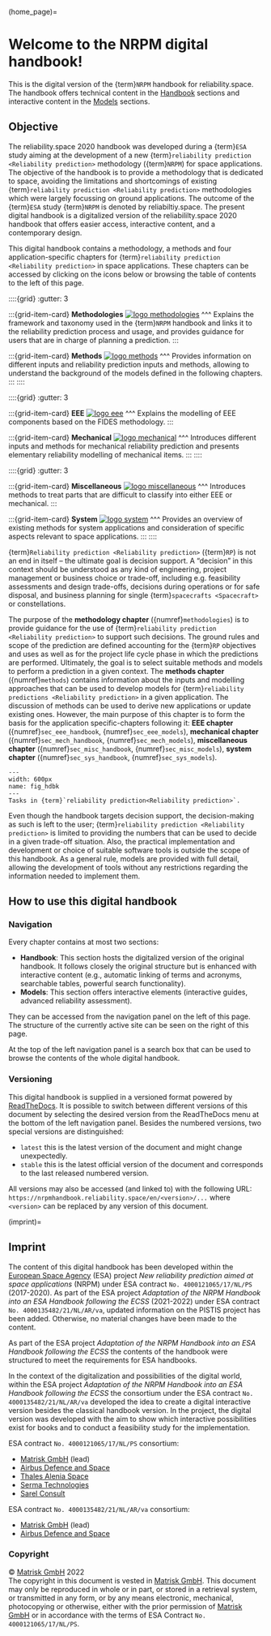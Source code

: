 <!--- Copyright (C) Matrisk GmbH 2022 -->

(home_page)=
# Welcome to the NRPM digital handbook!

This is the digital version of the {term}`NRPM` handbook for reliability.space. The handbook offers technical content in the [Handbook](methodologies) sections and interactive content in the [Models](sec_eee_models) sections.

## Objective

The reliability.space 2020 handbook was developed during a {term}`ESA` study aiming at the development of a new {term}`reliability prediction <Reliability prediction>` methodology ({term}`NRPM`) for space applications. The objective of the handbook is to provide a methodology that is dedicated to space, avoiding the limitations and shortcomings of existing {term}`reliability prediction <Reliability prediction>` methodologies which were largely focussing on ground applications. The outcome of the {term}`ESA` study {term}`NRPM` is denoted by reliabiltiy.space. The present digital handbook is a digitalized version of the reliabililty.space 2020 handbook that offers easier access, interactive content, and a contemporary design.

This digital handbook contains a methodology, a methods and four application-specific chapters for {term}`reliability prediction <Reliability prediction>` in space applications. These chapters can be accessed by clicking on the icons below or browsing the table of contents to the left of this page.

::::{grid}
:gutter: 3

:::{grid-item-card} **Methodologies**
<a href="methodologies/handbook/intro.html"><img class="link-image" src="_static/images/methodologyPicture.png" alt="logo methodologies"></a>
^^^
Explains the framework and taxonomy used in the {term}`NRPM` handbook and links it to the reliability prediction process and usage, and provides guidance for users that are in charge of planning a prediction.
:::

:::{grid-item-card} **Methods**
<a href="methods/handbook/intro.html"><img class="link-image" src="_static/images/methodPicture.png" alt="logo methods"></a>
^^^
Provides information on different inputs and reliability prediction inputs and methods, allowing to understand the background of the models defined in the following chapters.
:::
::::

::::{grid}
:gutter: 3

:::{grid-item-card} **EEE**
<a href="eee/handbook/intro.html"><img class="link-image" src="_static/images/eeePicture.png" alt="logo eee"></a>
^^^
Explains the modelling of EEE components based on the FIDES methodology.
:::

:::{grid-item-card} **Mechanical**
<a href="mechanical/handbook/intro.html"><img class="link-image" src="_static/images/mecaPicture.png" alt="logo mechanical"></a>
^^^
Introduces different inputs and methods for mechanical reliability prediction and presents elementary reliability modelling of mechanical items.
:::
::::

::::{grid}
:gutter: 3

:::{grid-item-card} **Miscellaneous**
<a href="miscellaneous/handbook/intro.html"><img class="link-image" src="_static/images/miscellaneousPicture.png" alt="logo miscellaneous"></a>
^^^
Introduces methods to treat parts that are difficult to classify into either EEE or mechanical.
:::

:::{grid-item-card} **System**
<a href="system/handbook/intro.html"><img class="link-image" src="_static/images/systemPicture.png" alt="logo system"></a>
^^^
Provides an overview of existing methods for system applications and consideration of specific aspects relevant to space applications.
:::
::::

{term}`Reliability prediction <Reliability prediction>` ({term}`RP`) is not an end in itself – the ultimate goal is decision support. A “decision” in this context should be understood as any kind of engineering, project management or business choice or trade-off, including e.g. feasibility assessments and design trade-offs, decisions during operations or for safe disposal, and business planning for single {term}`spacecrafts <Spacecraft>` or constellations.

The purpose of the **methodology chapter** ({numref}`methodologies`) is to provide guidance for the use of {term}`reliability prediction <Reliability prediction>` to support such decisions. The ground rules and scope of the prediction are defined accounting for the {term}`RP` objectives and uses as well as for the project life cycle phase in which the predictions are performed. Ultimately, the goal is to select suitable methods and models to perform a prediction in a given context. The **methods chapter** ({numref}`methods`) contains information about the inputs and modelling approaches that can be used to develop models for {term}`reliability predictions <Reliability prediction>` in a given application. The discussion of methods can be used to derive new applications or update existing ones. However, the main purpose of this chapter is to form the basis for the application specific-chapters following it: **EEE chapter** ({numref}`sec_eee_handbook`, {numref}`sec_eee_models`), **mechanical chapter** ({numref}`sec_mech_handbook`, {numref}`sec_mech_models`), **miscellaneous chapter** ({numref}`sec_misc_handbook`, {numref}`sec_misc_models`), **system chapter** ({numref}`sec_sys_handbook`, {numref}`sec_sys_models`).

```{figure} _static/images/overview_hdbk.png
---
width: 600px
name: fig_hdbk
---
Tasks in {term}`reliability prediction<Reliability prediction>`.
```


Even though the handbook targets decision support, the decision-making as such is left to the user; {term}`reliability prediction <Reliability prediction>` is limited to providing the numbers that can be used to decide in a given trade-off situation. Also, the practical implementation and development or choice of suitable software tools is outside the scope of this handbook. As a general rule, models are provided with full detail, allowing the development of tools without any restrictions regarding the information needed to implement them.

## How to use this digital handbook

### Navigation

Every chapter contains at most two sections:

- **Handbook**: This section hosts the digitalized version of the original handbook. It follows closely the original structure but is enhanced with interactive content (e.g., automatic linking of terms and acronyms, searchable tables, powerful search functionality).
- **Models**: This section offers interactive elements (interactive guides, advanced reliability assessment).

They can be accessed from the navigation panel on the left of this page. The structure of the currently active site can be seen on the right of this page.

At the top of the left navigation panel is a search box that can be used to browse the contents of the whole digital handbook. 

### Versioning 

This digital handbook is supplied in a versioned format powered by [ReadTheDocs](https://readthedocs.org/). It is possible to switch between different versions of this document by selecting the desired version from the ReadTheDocs menu at the bottom of the left navigation panel. Besides the numbered versions, two special versions are distinguished:

- `latest` this is the latest version of the document and might change unexpectedly.
- `stable` this is the latest official version of the document and corresponds to the last released numbered version.

All versions may also be accessed (and linked to) with the following URL: `https://nrpmhandbook.reliability.space/en/<version>/...` where `<version>` can be replaced by any version of this document.


(imprint)=
## Imprint

The content of this digital handbook has been developed within the [European Space Agency](https://www.esa.int/) (ESA) project _New reliability prediction aimed at space applications_ (NRPM) under ESA contract `No. 4000121065/17/NL/PS` (2017-2020).
As part of the ESA project _Adaptation of the NRPM Handbook into an ESA Handbook following the ECSS_ (2021-2022) under ESA contract `No. 4000135482/21/NL/AR/va`, updated information on the PISTIS project has been added. Otherwise, no material changes have been made to the content.
 
As part of the ESA project _Adaptation of the NRPM Handbook into an ESA Handbook following the ECSS_ the contents of the handbook were structured to meet the requirements for ESA handbooks.
 
In the context of the digitalization and possibilities of the digital world, within the ESA project _Adaptation of the NRPM Handbook into an ESA Handbook following the ECSS_ the consortium under the ESA contract `No. 4000135482/21/NL/AR/va` developed the idea to create a digital interactive version besides the classical handbook version. In the project, the digital version was developed with the aim to show which interactive possibilities exist for books and to conduct a feasibility study for the implementation.
 
ESA contract `No. 4000121065/17/NL/PS` consortium:
- [Matrisk GmbH](https://matrisk.ch/en/) (lead)
- [Airbus Defence and Space](https://www.airbus.com/en/products-services/space/)
- [Thales Alenia Space](https://www.thalesgroup.com/en/global/activities/space)
- [Serma Technologies](https://www.serma-technologies.com/)
- [Sarel Consult](https://www.sarel-consult.de/)
 
ESA contract `No. 4000135482/21/NL/AR/va` consortium:
- [Matrisk GmbH](https://matrisk.ch/en/) (lead)
- [Airbus Defence and Space](https://www.airbus.com/en/products-services/space/)

### Copyright
© [Matrisk GmbH](https://matrisk.ch/en/) 2022\
The copyright in this document is vested in [Matrisk GmbH](https://matrisk.ch/en/). This document may only be reproduced in whole or in part, or stored in a retrieval system, or transmitted in any form, or by any means electronic, mechanical, photocopying or otherwise, either with the prior permission of [Matrisk GmbH](https://matrisk.ch/en/) or in accordance with the terms of ESA Contract `No. 4000121065/17/NL/PS`.
